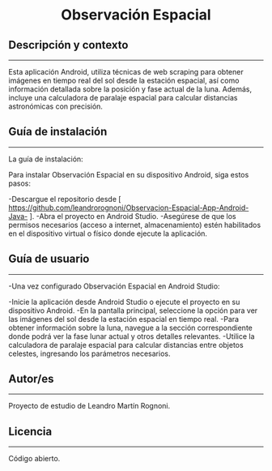 
 
<h1 align="center"> Observación Espacial  </h1>
 
 
## Descripción y contexto
---
Esta aplicación Android, utiliza técnicas de web scraping para obtener imágenes en tiempo real del sol desde la estación espacial, así como información detallada sobre la posición y fase actual de la luna. Además, incluye una calculadora de paralaje espacial para calcular distancias astronómicas con precisión.

## Guía de instalación
---

La guía de instalación:

Para instalar Observación Espacial en su dispositivo Android, siga estos pasos:
 
-Descargue el repositorio desde [ https://github.com/leandrorognoni/Observacion-Espacial-App-Android-Java- ].
-Abra el proyecto en Android Studio.
-Asegúrese de que los permisos necesarios (acceso a internet, almacenamiento) estén habilitados en el dispositivo virtual o físico donde ejecute la aplicación.


## Guía de usuario
---
-Una vez configurado Observación Espacial en Android Studio:

-Inicie la aplicación desde Android Studio o ejecute el proyecto en su dispositivo Android.
-En la pantalla principal, seleccione la opción para ver las imágenes del sol desde la estación espacial en tiempo real.
-Para obtener información sobre la luna, navegue a la sección correspondiente donde podrá ver la fase lunar actual y otros detalles relevantes.
-Utilice la calculadora de paralaje espacial para calcular distancias entre objetos celestes, ingresando los parámetros necesarios.

## Autor/es
---
Proyecto de estudio de Leandro Martín Rognoni.

## Licencia
---
Código abierto.
 
